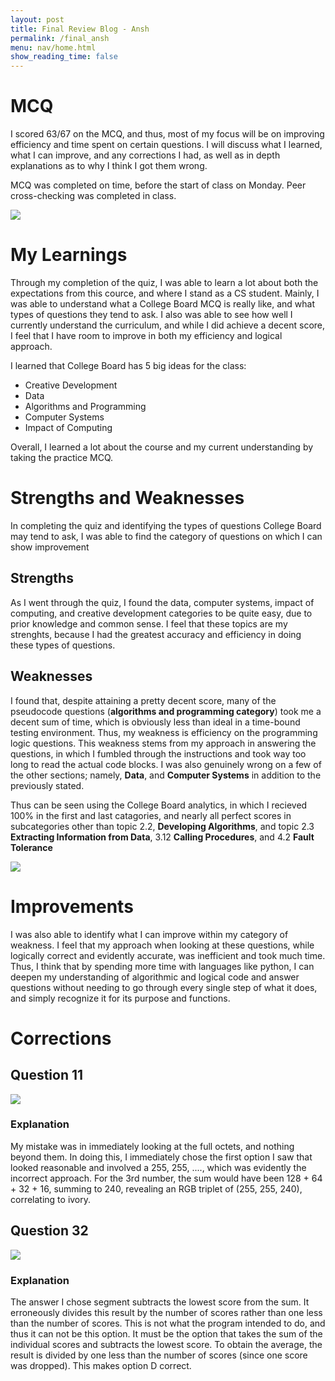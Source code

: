 ```yaml
---
layout: post
title: Final Review Blog - Ansh
permalink: /final_ansh
menu: nav/home.html
show_reading_time: false
---
```



# MCQ

I scored 63/67 on the MCQ, and thus, most of my focus will be on improving efficiency and time spent on certain questions. I will discuss what I learned, what I can improve, and any corrections I had, as well as in depth explanations as to why I think I got them wrong. 

MCQ was completed on time, before the start of class on Monday. Peer cross-checking was completed in class.

<img src="{{site.baseurl}}/images/2020_csp_mcq.png">

# My Learnings

Through my completion of the quiz, I was able to learn a lot about both the expectations from this cource, and where I stand as a CS student. Mainly, I was able to understand what a College Board MCQ is really like, and what types of questions they tend to ask. I also was able to see how well I currently understand the curriculum, and while I did achieve a decent score, I feel that I have room to improve in both my efficiency and logical approach.

I learned that College Board has 5 big ideas for the class:
- Creative Development
- Data
- Algorithms and Programming
- Computer Systems
- Impact of Computing

Overall, I learned a lot about the course and my current understanding by taking the practice MCQ. 

# Strengths and Weaknesses

In completing the quiz and identifying the types of questions College Board may tend to ask, I was able to find the category of questions on which I can show improvement

## Strengths

As I went through the quiz, I found the data, computer systems, impact of computing, and creative development categories to be quite easy, due to prior knowledge and common sense. I feel that these topics are my strenghts, because I had the greatest accuracy and efficiency in doing these types of questions.

## Weaknesses

I found that, despite attaining a pretty decent score, many of the pseudocode questions (**algorithms and programming category**) took me a decent sum of time, which is obviously less than ideal in a time-bound testing environment. Thus, my weakness is efficiency on the programming logic questions. This weakness stems from my approach in answering the questions, in which I fumbled through the instructions and took way too long to read the actual code blocks. I was also genuinely wrong on a few of the other sections; namely, **Data**, and **Computer Systems** in addition to the previously stated.

Thus can be seen using the College Board analytics, in which I recieved 100% in the first and last catagories, and nearly all perfect scores in subcategories other than topic 2.2, **Developing Algorithms**, and topic 2.3 **Extracting Information from Data**, 3.12 **Calling Procedures**, and 4.2 **Fault Tolerance**

<img src="{{site.baseurl}}/images/2020_cspmcq_analytics.png">

# Improvements

I was also able to identify what I can improve within my category of weakness. I feel that my approach when looking at these questions, while logically correct and evidently accurate, was inefficient and took much time. Thus, I think that by spending more time with languages like python, I can deepen my understanding of algorithmic and logical code and answer questions without needing to go through every single step of what it does, and simply recognize it for its purpose and functions.

# Corrections

## Question 11

<img src="{{site.baseurl}}/images/q11_2020.png">

### Explanation

My mistake was in immediately looking at the full octets, and nothing beyond them. In doing this, I immediately chose the first option I saw that looked reasonable and involved a 255, 255, ...., which was evidently the incorrect approach. For the 3rd number, the sum would have been 128 + 64 + 32 + 16, summing to 240, revealing an RGB triplet of (255, 255, 240), correlating to ivory.

## Question 32

<img src="{{site.baseurl}}/images/q32_2020.png">

### Explanation

The answer I chose segment subtracts the lowest score from the sum. It erroneously divides this result by the number of scores rather than one less than the number of scores. This is not what the program intended to do, and thus it can not be this option. It must be the option that takes the sum of the individual scores and subtracts the lowest score. To obtain the average, the result is divided by one less than the number of scores (since one score was dropped). This makes option D correct.



